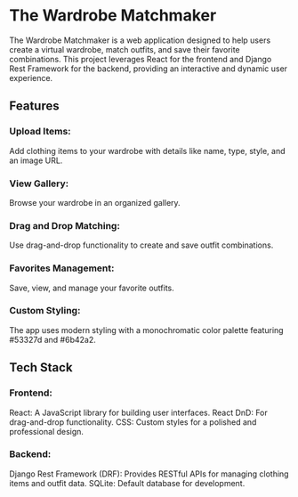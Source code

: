 # The Wardrobe Matchmaker

The Wardrobe Matchmaker is a web application designed to help users create a virtual wardrobe, match outfits, and save their favorite combinations. This project leverages React for the frontend and Django Rest Framework for the backend, providing an interactive and dynamic user experience.

## Features

### Upload Items: 
 Add clothing items to your wardrobe with details like name, type, style, and an image URL.
### View Gallery:
 Browse your wardrobe in an organized gallery.
### Drag and Drop Matching:
 Use drag-and-drop functionality to create and save outfit combinations.
### Favorites Management:
 Save, view, and manage your favorite outfits.
### Custom Styling:
 The app uses modern styling with a monochromatic color palette featuring #53327d and #6b42a2.

## Tech Stack

### Frontend:
React: A JavaScript library for building user interfaces.
React DnD: For drag-and-drop functionality.
CSS: Custom styles for a polished and professional design.

### Backend:
Django Rest Framework (DRF): Provides RESTful APIs for managing clothing items and outfit data.
SQLite: Default database for development.

 
